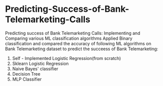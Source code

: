 # Predicting-Success-of-Bank-Telemarketing-Calls
Predicting success of Bank Telemarketing Calls: Implementing and Comparing various ML classification algorithms
Applied Binary classification and compared the accuracy of following ML algorithms on Bank Telemarketing dataset to predict the succeess of Bank Telemarketing:
1. Self - Implemented Logistic Regression(from scratch)
2. Sklearn  Logistic Regression
3. Naive Bayes' classifier
4. Decision Tree
5. MLP Classifier
